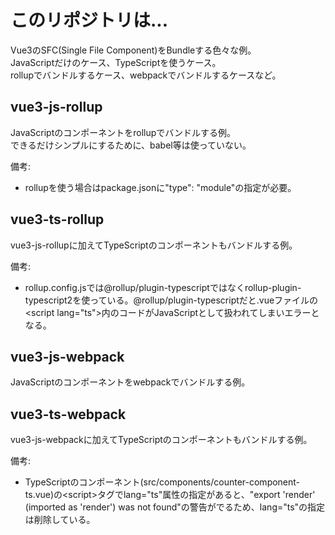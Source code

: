 # このリポジトリは...

Vue3のSFC(Single File Component)をBundleする色々な例。<br />
JavaScriptだけのケース、TypeScriptを使うケース。<br />
rollupでバンドルするケース、webpackでバンドルするケースなど。

## vue3-js-rollup

JavaScriptのコンポーネントをrollupでバンドルする例。<br />
できるだけシンプルにするために、babel等は使っていない。

備考:

- rollupを使う場合はpackage.jsonに"type": "module"の指定が必要。

## vue3-ts-rollup

vue3-js-rollupに加えてTypeScriptのコンポーネントもバンドルする例。

備考:

- rollup.config.jsでは@rollup/plugin-typescriptではなくrollup-plugin-typescript2を使っている。@rollup/plugin-typescriptだと.vueファイルの&lt;script lang="ts"&gt;内のコードがJavaScriptとして扱われてしまいエラーとなる。

## vue3-js-webpack

JavaScriptのコンポーネントをwebpackでバンドルする例。

## vue3-ts-webpack

vue3-js-webpackに加えてTypeScriptのコンポーネントもバンドルする例。

備考:

- TypeScriptのコンポーネント(src/components/counter-component-ts.vue)の&lt;script&gt;タグでlang="ts"属性の指定があると、"export 'render' (imported as 'render') was not found"の警告がでるため、lang="ts"の指定は削除している。
